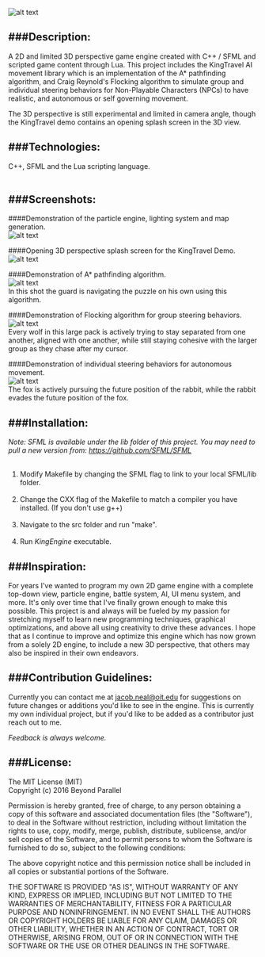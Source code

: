 ![alt text](src/images/KingEngineLogo.png)<br />

###<b>Description:</b><br />
---
A 2D and limited 3D perspective game engine created with C++ / SFML and scripted game content through Lua. This project
includes the KingTravel AI movement library which is an implementation of the A* pathfinding algorithm, and
Craig Reynold's Flocking algorithm to simulate group and individual steering behaviors for Non-Playable Characters (NPCs) to have realistic, and autonomous or self governing movement.

The 3D perspective is still experimental and limited in camera angle, though the KingTravel demo contains an opening splash screen in the 3D view.

###<b>Technologies:</b><br />
---
C++, SFML and the Lua scripting language.<br /><br />

###<b>Screenshots:</b><br />
---
####Demonstration of the particle engine, lighting system and map generation.<br />
![alt text](src/images/KingEngine_particle_engine.gif)<br />

####Opening 3D perspective splash screen for the KingTravel Demo.<br />
![alt text](src/images/KingTravelDemo_1.png)<br />

####Demonstration of A* pathfinding algorithm.<br />
![alt text](src/images/KingTravelDemo_2.png)<br />
In this shot the guard is navigating the puzzle on his own using this algorithm.<br />

####Demonstration of Flocking algorithm for group steering behaviors.<br />
![alt text](src/images/KingTravelDemo_3.png)<br />
Every wolf in this large pack is actively trying to stay separated from one another,
aligned with one another, while still staying cohesive with the larger group as they chase after my cursor.<br />

####Demonstration of individual steering behaviors for autonomous movement.<br />
![alt text](src/images/KingTravelDemo_4.png)<br />
The fox is actively pursuing the future position of the rabbit, while the rabbit evades the future position of the fox.<br />

###<b>Installation:</b><br />
---
<i>Note: SFML is available under the lib folder of this project. You may need to pull a new version from: https://github.com/SFML/SFML</i><br /><br />
1. Modify Makefile by changing the SFML flag to link to your local SFML/lib folder.<br /><br />
2. Change the CXX flag of the Makefile to match a compiler you have installed. (If you don't use g++)<br /><br />
3. Navigate to the src folder and run "make".<br /><br />
4. Run <i>KingEngine</i> executable.<br />

###<b>Inspiration:</b><br />
---
For years I've wanted to program my own 2D game engine with a complete top-down view, particle engine, battle system, AI, UI menu system, and more. It's only over time that I've finally grown enough to make this possible. This project is and always will be fueled by my passion for stretching myself to learn new programming techniques, graphical optimizations, and above all using creativity to drive these advances. I hope that as I continue to improve and optimize this engine which has now grown from a solely 2D engine, to include a new 3D perspective, that others may also be inspired in their own endeavors.

###<b>Contribution Guidelines:</b><br />
---
Currently you can contact me at jacob.neal@oit.edu for suggestions on future changes or additions you'd like to
see in the engine. This is currently my own individual project, but if you'd like to be added as a contributor just reach out to me.<br />

<i>Feedback is always welcome.</i><br />

###<b>License:</b><br />
---
The MIT License (MIT)<br />
Copyright (c) 2016 Beyond Parallel<br />

Permission is hereby granted, free of charge, to any person obtaining a copy of this software and associated documentation files (the "Software"), to deal in the Software without restriction, including without limitation the rights to use, copy, modify, merge, publish, distribute, sublicense, and/or sell copies of the Software, and to permit persons to whom the Software is furnished to do so, subject to the following conditions:<br />

The above copyright notice and this permission notice shall be included in all copies or substantial portions of the Software.<br />

THE SOFTWARE IS PROVIDED "AS IS", WITHOUT WARRANTY OF ANY KIND, EXPRESS OR IMPLIED, INCLUDING BUT NOT LIMITED TO THE WARRANTIES OF MERCHANTABILITY, FITNESS FOR A PARTICULAR PURPOSE AND NONINFRINGEMENT. IN NO EVENT SHALL THE AUTHORS OR COPYRIGHT HOLDERS BE LIABLE FOR ANY CLAIM, DAMAGES OR OTHER LIABILITY, WHETHER IN AN ACTION OF CONTRACT, TORT OR OTHERWISE, ARISING FROM, OUT OF OR IN CONNECTION WITH THE SOFTWARE OR THE USE OR OTHER DEALINGS IN THE SOFTWARE.<br />
